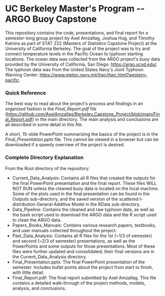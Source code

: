 # UC Berkeley Master's Program -- ARGO Buoy Capstone

This repository contains the code, presentations, and final report for a semester-long group project by Axel Amzallag, Joshua Hug, and Timothy Kalnins as part of STAT 222 (Masters of Statistics Capstone Project) at the University of California Berkeley. The goal of the project was to try and connect temperature levels in the Pacific Ocean to typhoon starting locations. The ocean data was collected from the ARGO project's buoy data provided by the University of California, San Diego: https://argo.ucsd.edu/. The typhoon data was from the United States Navy's Joint Typhoon Warning Center: https://www.metoc.navy.mil/jtwc/jtwc.html?western-pacific.

### Quick Reference

The best way to read about the project's process and findings in an organized fashion is the _Final_Report.pdf_ file (https://github.com/AxelAmzallag/Berkeley_Capstone_Project/blob/main/Final_Report.pdf) in the main directory. The main analysis and conclusions are all described in some detail in this file. 

A short, 15-slide PowerPoint summarizing the basics of the project is in the _Final_Presentation.pptx_ file. This cannot be viewed in a browser but can be downloaded if a speedy overview of the project is desired.

### Complete Directory Explanation

From the Root directory of the repository:
- Current_Data_Analysis: Contains all R files that created the outputs for the final PowerPoint presentation and the final report. These files WILL NOT RUN unless the cleaned buoy data is located on the local machine. Some of the plots used in the final presentation can be found in the Outputs sub-directory, and the saved version of the scattered t-distribution General Additive Model in the RData sub-directory.
-  Data_Pipeline: Contains the cleaned and raw typhoon data, as well as the bash script used to download the ARGO data and the R script used to clean the ARGO data.
-  Papers_Books_Manuals: Contains various research papers, textbooks, and user manuals collected throughout the project.
-  Past_Data_Analysis: Contains all R files for the 1st (~1/3 of semester) and second (~2/3 of semester) presentations, as well as the PowerPoints and some outputs for those presentations. Most of these files were further updated and consolidated; their final versions are in the Current_Data_Analysis directory.
-  Final_Presentation.pptx: The final PowerPoint presentation of the semester. Includes bullet points about the project from start to finish, with little detail.
-  Final_Report.pdf: The final report submitted by Axel Amzallag. This file contains a detailed walk-through of the project methods, models, analysis, and conclusions.

